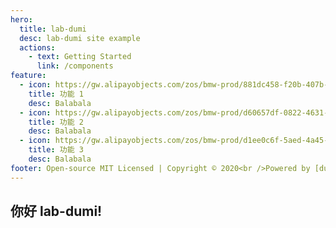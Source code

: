 ```yaml
---
hero:
  title: lab-dumi
  desc: lab-dumi site example
  actions:
    - text: Getting Started
      link: /components
feature:
  - icon: https://gw.alipayobjects.com/zos/bmw-prod/881dc458-f20b-407b-947a-95104b5ec82b/k79dm8ih_w144_h144.png
    title: 功能 1
    desc: Balabala
  - icon: https://gw.alipayobjects.com/zos/bmw-prod/d60657df-0822-4631-9d7c-e7a869c2f21c/k79dmz3q_w126_h126.png
    title: 功能 2
    desc: Balabala
  - icon: https://gw.alipayobjects.com/zos/bmw-prod/d1ee0c6f-5aed-4a45-a507-339a4bfe076c/k7bjsocq_w144_h144.png
    title: 功能 3
    desc: Balabala
footer: Open-source MIT Licensed | Copyright © 2020<br />Powered by [dumi](https://d.umijs.org)
---
```


## 你好 lab-dumi!
